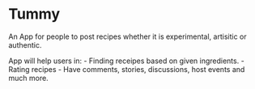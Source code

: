 # Tummy
An App for people to post recipes whether it is experimental, artisitic or authentic.

App will help users in:
	- Finding receipes based on given ingredients.
	- Rating recipes
	- Have comments, stories, discussions, host events and much more.
